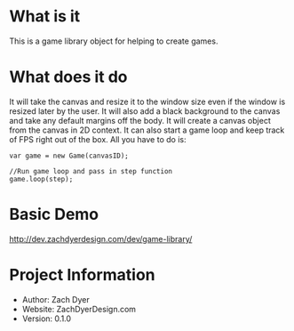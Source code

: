 # What is it
This is a game library object for helping to create games.
 
# What does it do
It will take the canvas and resize it to the window size even if the window is resized later by the user. It will also add a black background to the canvas and take any default margins off the body. It will create a canvas object from the canvas in 2D context. It can also start a game loop and keep track of FPS right out of the box. All you have to do is:

	var game = new Game(canvasID);

	//Run game loop and pass in step function
	game.loop(step);

# Basic Demo
http://dev.zachdyerdesign.com/dev/game-library/﻿
 
# Project Information
- Author: Zach Dyer
- Website: ZachDyerDesign.com
- Version: 0.1.0
